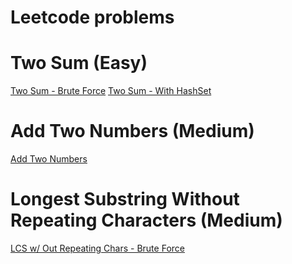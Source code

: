 # Leetcode problems

# Two Sum (Easy)
[Two Sum - Brute Force](https://github.com/alpizano/leetcode-problems/blob/master/TwoSumBruteForce/src/TwoSum.java)
[Two Sum - With HashSet](https://github.com/alpizano/leetcode-problems/blob/master/TwoSumWithHashTable/src/TwoSum.java)

# Add Two Numbers (Medium)
[Add Two Numbers](https://github.com/alpizano/leetcode-problems/blob/master/AddTwoNumbers/src/Solution.java)

# Longest Substring Without Repeating Characters (Medium)
[LCS w/ Out Repeating Chars - Brute Force](https://github.com/alpizano/leetcode-problems/blob/master/LongestSubstringWithoutRepeatingChars/src/Solution.java)

